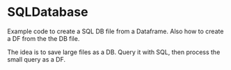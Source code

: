 # SQLDatabase
Example code to create a SQL DB file from a Dataframe. Also how to create a DF from the the DB file. 

The idea is to save large files as a DB. Query it with SQL, then process the small query as a DF.
